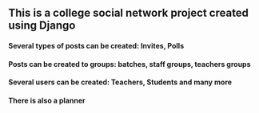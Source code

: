 ## This is a college social network project created using Django
#### Several types of posts can be created: Invites, Polls
#### Posts can be created to groups: batches, staff groups, teachers groups 
#### Several users can be created: Teachers, Students and many more
#### There is also a planner

